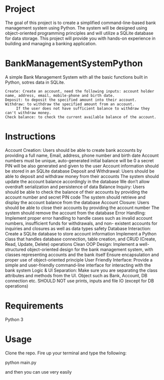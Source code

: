 # Project
The goal of this project is to create a simplified command-line-based bank management system using Python.
The system will be designed using object-oriented programming principles and will utilize a SQLite database for data storage.
This project will provide you with hands-on experience in building and managing a banking application.


# BankManagementSystemPython
A simple Bank Management System with all the basic functions built in Python, sotres data in SQLite.

	Create: Create an account, need the following inputs: account holder name, address, email, mobile-phone and birth date.
	Deposit: to deposit the specified amount into their account.
	Withdraw: to withdraw the specified amount from an account. 
 		 If the user does not have sufficient balance to withdraw they can't withdraw money.
	Check balance: to check the current available balance of the account.

# Instructions
Account Creation:
 	Users should be able to create bank accounts by providing a full name, Email, address, phone number and birth date
 	Account numbers must be unique, auto-generated   initial balance will be 0
 	a secret PIN will be also generated and given to the user
 	Account information should be stored in an SQLite database
Deposit and Withdrawal:
 	Users should be able to deposit and withdraw money from their accounts
 	The system should update the account balance accordingly in the database
 	We don’t allow overdraft
serialization and persistence of data
Balance Inquiry:
 	Users should be able to check the balance of their accounts by providing the account number and secret PIN code
 	The system should retrieve and display the account balance from the database
Account Closure:
 	Users should be able to close their accounts by providing the account number
 	The system should remove the account from the database
Error Handling:
 	Implement proper error handling to handle cases such as invalid account numbers, insufficient funds for withdrawals, and non- existent accounts for inquiries and closures as well as data types safety
Database Interaction:
 	Create a SQLite database to store account information
 	Implement a Python class that handles database connection, table creation, and CRUD (Create, Read, Update, Delete) operations
Clean OOP Design:
 	Implement a well-structured object-oriented design for the bank management system, with classes representing accounts and the bank itself
 	Ensure encapsulation and proper use of object-oriented principle
User Friendly Interface:
 	Provide a simple and user-friendly command-line interface for interacting with the bank system
Logic & UI Separation:
 	Make sure you are separating the class attributes and methods from the UI. Object such as Bank, Account, DB connection etc. SHOULD NOT use prints, inputs and file IO (except for DB operations)


# Requirements
Python 3

# Usage
Clone the repo. Fire up your terminal and type the following:

python main.py

and then you can use very easily
